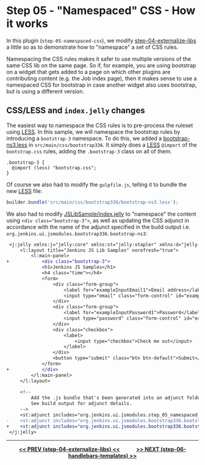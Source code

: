 # Step 05 - "Namespaced" CSS - How it works
In this plugin (`step-05-namespaced-css`), we modify <a href="../../../tree/master/step-04-externalize-libs">step-04-externalize-libs</a>
a little so as to demonstrate how to "namespace" a set of CSS rules.

Namespacing the CSS rules makes it safer to use multiple versions of the same CSS lib on the same page. So if, for example, you are
using bootstrap on a widget that gets added to a page on which other plugins are contributing content (e.g. the Job index page),
then it makes sense to use a namespaced CSS for bootstrap in case another widget also uses bootstrap, but is using a different version.

## CSS/LESS and `index.jelly` changes
The easiest way to namespace the CSS rules is to pre-process the ruleset using [LESS]. In this sample, we will namespace the
bootstrap rules by introducing a `bootstrap-3` namespace. To do this, we added a [bootstrap-ns3.less](src/main/css/bootstrap336/bootstrap-ns3.less)
in `src/main/css/bootstrap336`. It simply does a [LESS] `@import` of the `bootstrap.css` rules, adding the `.bootstrap-3` class on all of them.

```less
.bootstrap-3 {
  @import (less) "bootstrap.css";
}
```

Of course we also had to modify the `gulpfile.js`, telling it to bundle the new [LESS] file:

```javascript
builder.bundle('src/main/css/bootstrap336/bootstrap-ns3.less');
```

We also had to modify [JSLibSample/index.jelly](src/main/resources/org/jenkinsci/ui/samples/JSLibSample/index.jelly) to "namespace" the content
using `<div class="bootstrap-3">`, as well as updating the CSS adjunct in accordance with the name of the adjunct specified in the build output
i.e. `org.jenkins.ui.jsmodules.bootstrap336.bootstrap-ns3`:

```diff
 <j:jelly xmlns:j="jelly:core" xmlns:st="jelly:stapler" xmlns:d="jelly:define" xmlns:l="/lib/layout" xmlns:t="/lib/hudson" xmlns:s="/lib/form">
     <l:layout title="Jenkins JS Lib Samples" norefresh="true">
         <l:main-panel>
+            <div class="bootstrap-3">
             <h1>Jenkins JS Samples</h1>
             <h4 class="time"></h4>
             <form>
                 <div class="form-group">
                     <label for="exampleInputEmail1">Email address</label>
                     <input type="email" class="form-control" id="exampleInputEmail1" placeholder="Email"></input>
                 </div>
                 <div class="form-group">
                     <label for="exampleInputPassword1">Password</label>
                     <input type="password" class="form-control" id="exampleInputPassword1" placeholder="Password"></input>
                 </div>
                 <div class="checkbox">
                     <label>
                         <input type="checkbox">Check me out</input>
                     </label>
                 </div>
                 <button type="submit" class="btn btn-default">Submit</button>
             </form>
+            </div>
         </l:main-panel>
     </l:layout>
     
     <!-- 
         Add the .js bundle that's been generated into an adjunct folder (by the gulpfile.js).
         See build output for adjunct details.
     -->
     <st:adjunct includes="org.jenkins.ui.jsmodules.step_05_namespaced_css.jslib-samples"/>
-    <st:adjunct includes="org.jenkins.ui.jsmodules.bootstrap336.bootstrap"/>
+    <st:adjunct includes="org.jenkins.ui.jsmodules.bootstrap336.bootstrap-ns3"/> 
 </j:jelly>
```

<hr/>
<p align="center">
<b><a href="../../../tree/master/step-04-externalize-libs">&lt;&lt; PREV (step-04-externalize-libs) &lt;&lt;</a>  &nbsp;&nbsp;&nbsp;&nbsp;&nbsp;&nbsp;&nbsp;&nbsp;&nbsp;&nbsp;&nbsp;  <a href="../../../tree/master/step-06-handlebars-templates">&gt;&gt; NEXT (step-06-handlebars-templates) &gt;&gt;</a></b>
</p>

[Node.js]: https://nodejs.org
[Gulp]: https://github.com/gulpjs/gulp
[jenkins-js-builder]: https://github.com/jenkinsci/js-builder
[jenkins-js-modules]: https://github.com/jenkinsci/js-modules
[jenkins-js-libs]: https://github.com/jenkinsci/js-libs
[CommonJS]: http://www.commonjs.org/
[jquery-detached]: https://github.com/tfennelly/jquery-detached
[bootstrap-detached]: https://github.com/tfennelly/bootstrap-detached
[Browserify]: http://browserify.org/
[bundle]: https://github.com/jenkinsci/js-modules/blob/master/FAQs.md#what-is-the-difference-between-a-module-and-a-bundle
[LESS]: http://lesscss.org/

